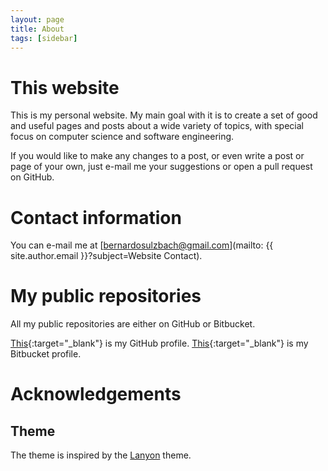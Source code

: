```yaml
---
layout: page
title: About
tags: [sidebar]
---
```


# This website

This is my personal website. My main goal with it is to create a set of good
and useful pages and posts about a wide variety of topics, with special focus
on computer science and software engineering.

If you would like to make any changes to a post, or even write a post or page
of your own, just e-mail me your suggestions or open a pull request on GitHub.

# Contact information

You can e-mail me at [bernardosulzbach@gmail.com](mailto:
{{ site.author.email }}?subject=Website Contact).

# My public repositories

All my public repositories are either on GitHub or Bitbucket.

[This](https://github.com/bernardosulzbach){:target="_blank"} is my GitHub
profile. [This](https://bitbucket.org/bernardosulzbach){:target="_blank"} is my
Bitbucket profile.

# Acknowledgements

## Theme

The theme is inspired by the [Lanyon](https://github.com/poole/lanyon) theme.

